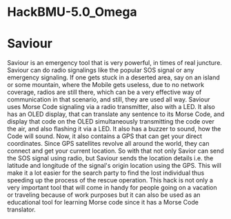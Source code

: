 # HackBMU-5.0_Omega

# Saviour

Saviour is an emergency tool that is very powerful, in times of real juncture. Saviour can do radio signalings like the popular SOS signal or any emergency signaling. If one gets stuck in a deserted area, say on an island or some mountain, where the Mobile gets useless, due to no network coverage, radios are still there, which can be a very effective way of communication in that scenario, and still, they are used all way. 
Saviour uses Morse Code signaling via a radio transmitter, also with a LED. It also has an OLED display, that can translate any sentence to its Morse Code, and display that code on the OLED simultaneously transmitting the code over the air, and also flashing it via a LED. It also has a buzzer to sound, how the Code will sound.
Now, it also contains a GPS that can get your direct coordinates. Since GPS satellites revolve all around the world, they can connect and get your current location. So with that not only Savior can send the SOS signal using radio, but Saviour sends the location details i.e. the latitude and longitude of the signal's origin location using the GPS. This will make it a lot easier for the search party to find the lost individual thus speeding up the process of the rescue operation.
This hack is not only a very important tool that will come in handy for people going on a vacation or traveling because of work purposes but it can also be used as an educational tool for learning Morse code since it has a Morse Code translator. 
